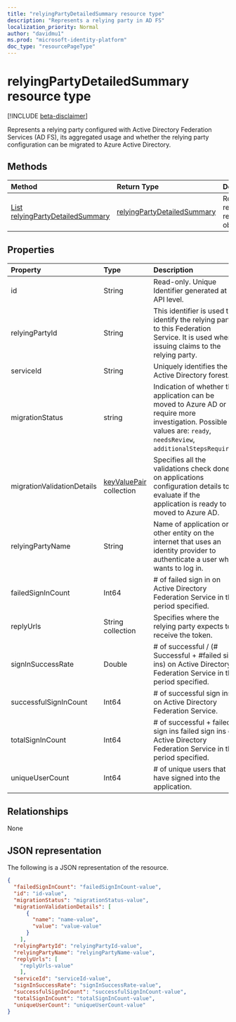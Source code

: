 ```yaml
---
title: "relyingPartyDetailedSummary resource type"
description: "Represents a relying party in AD FS"
localization_priority: Normal
author: "davidmu1"
ms.prod: "microsoft-identity-platform"
doc_type: "resourcePageType"
---
```


# relyingPartyDetailedSummary resource type

[!INCLUDE [beta-disclaimer](../../includes/beta-disclaimer.md)]

Represents a relying party configured with Active Directory Federation Services (AD FS), its aggregated usage and whether the relying party configuration can be migrated to Azure Active Directory.

## Methods

| Method       | Return Type | Description |
|:-------------|:------------|:------------|
| [List relyingPartyDetailedSummary](../api/relyingpartydetailedsummary-list.md) | [relyingPartyDetailedSummary](relyingpartydetailedsummary.md) | Read properties and relationships of relyingPartyDetailedSummary object. |


## Properties

| Property     | Type        | Description |
|:-------------|:------------|:------------|
|id|String| Read-only. Unique Identifier generated at API level.| 
|relyingPartyId|String|This identifier is used to identify the relying party to this Federation Service. It is used when issuing claims to the relying party.|
|serviceId|String|Uniquely identifies the Active Directory forest.|
|migrationStatus|string| Indication of whether the application can be moved to Azure AD or require more investigation. Possible values are: `ready`, `needsReview`, `additionalStepsRequired`.|
|migrationValidationDetails|[keyValuePair](keyvaluepair.md) collection|Specifies all the validations check done on applications configuration details to evaluate if the application is ready to be moved to Azure AD.|
|relyingPartyName|String|Name of application or other entity on the internet that uses an identity provider to authenticate a user who wants to log in.|
|failedSignInCount|Int64| # of failed sign in on Active Directory Federation Service in the period specified. |
|replyUrls|String collection|Specifies where the relying party expects to receive the token.|
|signInSuccessRate|Double|# of successful / (# Successful + #failed sign ins) on Active Directory Federation Service in the period specified.|
|successfulSignInCount|Int64|# of successful sign ins on Active Directory Federation Service.|
|totalSignInCount|Int64|# of successful + failed sign ins failed sign ins on Active Directory Federation Service in the period specified.|
|uniqueUserCount|Int64|# of unique users that have signed into the application.|

## Relationships

None

## JSON representation

The following is a JSON representation of the resource.

<!-- {
  "blockType": "resource",
  "optionalProperties": [

  ],
  "@odata.type": "microsoft.graph.relyingPartyDetailedSummary",
  "baseType": "",
  "keyProperty": "id"
}-->

```json
{
  "failedSignInCount": "failedSignInCount-value",
  "id": "id-value",
  "migrationStatus": "migrationStatus-value",
  "migrationValidationDetails": [
      {
        "name": "name-value",
        "value": "value-value"
      }
    ],
  "relyingPartyId": "relyingPartyId-value",
  "relyingPartyName": "relyingPartyName-value",
  "replyUrls": [
    "replyUrls-value"
    ],
  "serviceId": "serviceId-value",
  "signInSuccessRate": "signInSuccessRate-value",
  "successfulSignInCount": "successfulSignInCount-value",
  "totalSignInCount": "totalSignInCount-value",
  "uniqueUserCount": "uniqueUserCount-value"
}
```

<!-- uuid: 16cd6b66-4b1a-43a1-adaf-3a886856ed98
2019-02-04 14:57:30 UTC -->
<!-- {
  "type": "#page.annotation",
  "description": "relyingPartyDetailedSummary resource",
  "keywords": "",
  "section": "documentation",
  "tocPath": ""
}-->